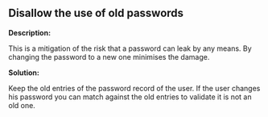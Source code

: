 
Disallow the use of old passwords
-------

**Description:**

This is a mitigation of the risk that a password can leak by any means. 
By changing the password to a new one minimises the damage.


**Solution:**

Keep the old entries of the password record of the user. If the user changes his password 
you can match against the old entries to validate it is not an old one.
	